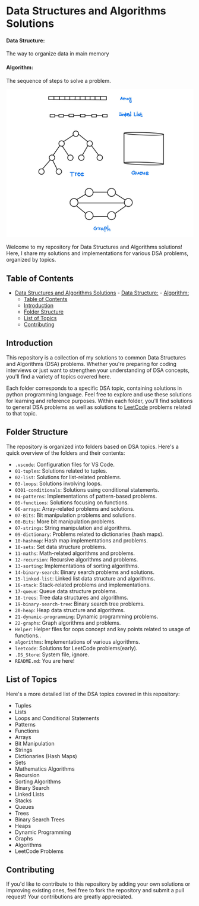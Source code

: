 # Data Structures and Algorithms Solutions

#### Data Structure:

The way to organize data in main memory

#### Algorithm:

The sequence of steps to solve a problem.

<img src="./assets/image.jpeg">

Welcome to my repository for Data Structures and Algorithms solutions! Here, I share my solutions and implementations for various DSA problems, organized by topics.

## Table of Contents

- [Data Structures and Algorithms Solutions](#data-structures-and-algorithms-solutions) - [Data Structure:](#data-structure) - [Algorithm:](#algorithm)
  - [Table of Contents](#table-of-contents)
  - [Introduction](#introduction)
  - [Folder Structure](#folder-structure)
  - [List of Topics](#list-of-topics)
  - [Contributing](#contributing)

## Introduction

This repository is a collection of my solutions to common Data Structures and Algorithms (DSA) problems. Whether you're preparing for coding interviews or just want to strengthen your understanding of DSA concepts, you'll find a variety of topics covered here.

Each folder corresponds to a specific DSA topic, containing solutions in python programming language. Feel free to explore and use these solutions for learning and reference purposes.
Within each folder, you'll find solutions to general DSA problems as well as solutions to <a href="https://leetcode.com/problemset/?difficulty=EASY&page=1&topicSlugs=array">LeetCode</a> problems related to that topic.

## Folder Structure

The repository is organized into folders based on DSA topics. Here's a quick overview of the folders and their contents:

- `.vscode`: Configuration files for VS Code.
- `01-tuples`: Solutions related to tuples.
- `02-list`: Solutions for list-related problems.
- `03-loops`: Solutions involving loops.
- `0301-conditionals`: Solutions using conditional statements.
- `04-patterns`: Implementations of pattern-based problems.
- `05-functions`: Solutions focusing on functions.
- `06-arrays`: Array-related problems and solutions.
- `07-Bits`: Bit manipulation problems and solutions.
- `08-Bits`: More bit manipulation problems.
- `07-strings`: String manipulation and algorithms.
- `09-dictionary`: Problems related to dictionaries (hash maps).
- `10-hashmap`: Hash map implementations and problems.
- `10-sets`: Set data structure problems.
- `11-maths`: Math-related algorithms and problems.
- `12-recursion`: Recursive algorithms and problems.
- `13-sorting`: Implementations of sorting algorithms.
- `14-binary-search`: Binary search problems and solutions.
- `15-linked-list`: Linked list data structure and algorithms.
- `16-stack`: Stack-related problems and implementations.
- `17-queue`: Queue data structure problems.
- `18-trees`: Tree data structures and algorithms.
- `19-binary-search-tree`: Binary search tree problems.
- `20-heap`: Heap data structure and algorithms.
- `21-dynamic-programming`: Dynamic programming problems.
- `22-graphs`: Graph algorithms and problems.
- `Helper`: Helper files for oops concept and key points related to usage of functions..
- `algorithms`: Implementations of various algorithms.
- `leetcode`: Solutions for LeetCode problems(early).
- `.DS_Store`: System file, ignore.
- `README.md`: You are here!

## List of Topics

Here's a more detailed list of the DSA topics covered in this repository:

- Tuples
- Lists
- Loops and Conditional Statements
- Patterns
- Functions
- Arrays
- Bit Manipulation
- Strings
- Dictionaries (Hash Maps)
- Sets
- Mathematics Algorithms
- Recursion
- Sorting Algorithms
- Binary Search
- Linked Lists
- Stacks
- Queues
- Trees
- Binary Search Trees
- Heaps
- Dynamic Programming
- Graphs
- Algorithms
- LeetCode Problems

## Contributing

If you'd like to contribute to this repository by adding your own solutions or improving existing ones, feel free to fork the repository and submit a pull request! Your contributions are greatly appreciated.
